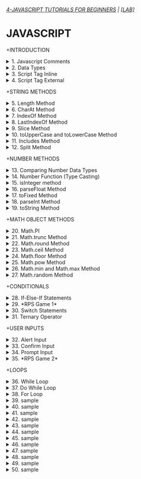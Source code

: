 ###### [4-JAVASCRIPT TUTORIALS FOR BEGINNERS](https://www.youtube.com/playlist?list=PL0Zuz27SZ-6Oi6xNtL_fwCrwpuqylMsgT) | [[LAB]](/courses/dave/4.md)

# JAVASCRIPT

+INTRODUCTION

<details>
  <summary>1. Javascript Comments</summary>

```js
// this is a comment
```

</details>

<details>
  <summary>2. Data Types</summary>

```js
typeof "Dave";
//'string'

typeof 7;
//'number'

typeof true;
//'boolean'

typeof {};
//'object'

typeof [];
//'object'

let userName;
undefined;

typeof userName;
//'undefined'
```

</details>

<details>
  <summary>3. Script Tag Inline</summary>

index.html:

```html
<!DOCTYPE html>
<html lang="en">
  <head>
    <meta charset="UTF-8" />
    <meta http-equiv="X-UA-Compatible" content="IE=edge" />
    <meta name="viewport" content="width=device-width, initial-scale=1.0" />
    <title>My Page</title>
    <link rel="stylesheet" href="css/main.css" />
    <script defer>
      console.log("Hello World");
    </script>
  </head>
  <body>
    <main><h1>My Page</h1></main>
  </body>
</html>
```

</details>

<details>
  <summary>4. Script Tag External</summary>

index.html:

```html
<!DOCTYPE html>
<html lang="en">
  <head>
    <meta charset="UTF-8" />
    <meta http-equiv="X-UA-Compatible" content="IE=edge" />
    <meta name="viewport" content="width=device-width, initial-scale=1.0" />
    <title>My Page</title>
    <link rel="stylesheet" href="./css/main.css" />
    <script src="./js/main.js" defer></script>
  </head>

  <body>
    <main>
      <h1>My Page</h1>
    </main>
  </body>
</html>
```

main.js:

```js
console.log("Hello World");
```

</details>

+STRING METHODS

<details>
  <summary>5. Length Method</summary>

main.js:

```js
// Strings
const myVariable = "Mathematics";

// The length property
console.log(myVariable.length);
```

```js
// 11
```

</details>

<details>
  <summary>6. CharAt Method</summary>

```js
// Strings
const myVariable = "Mathematics";

// String Methods
console.log(myVariable.charAt(0));
```

```js
// M
```

</details>

<details>
  <summary>7. IndexOf Method</summary>

Provides First occurrence of a string or character:

```js
// Strings
const myVariable = "Mathematics";

// String Methods
console.log(myVariable.indexOf("m"));
```

```js
// 5
```

</details>

<details>
  <summary>8. LastIndexOf Method</summary>

Provides Last occurrence of a string or character:

```js
// Strings
const myVariable = "Mathematics";

// String Methods
console.log(myVariable.lastIndexOf("at"));
```

```js
// 6
```

</details>

<details>
  <summary>9. Slice Method</summary>

```js
// Strings
const myVariable = "Mathematics";

// String Methods
console.log(myVariable.slice(4));
```

```js
// ematics
```

```js
// Strings
const myVariable = "Mathematics";

// String Methods
console.log(myVariable.slice(4, 7));
```

```js
// ema
```

</details>

<details>
  <summary>10. toUpperCase and toLowerCase Method</summary>

```js
// Strings
const myVariable = "Mathematics";

// String Methods
console.log(myVariable.toUpperCase());
```

```js
// MATHEMATICS
```

```js
// Strings
const myVariable = "Mathematics";

// String Methods
console.log(myVariable.toLowerCase());
```

```js
// mathematics
```

</details>

<details>
  <summary>11. Includes Method</summary>

```js
// Strings
const myVariable = "Mathematics";

// String Methods
console.log(myVariable.includes("mat"));
```

```js
// true
```

</details>

<details>
  <summary>12. Split Method</summary>

```js
// Strings
const myVariable = "Mathematics";

// String Methods
console.log(myVariable.split("e"));
```

```js
// ['Math', 'matics']
```

```js
// Strings
const myVariable = "Mathematics";

// String Methods
console.log(myVariable.split(""));
```

```js
// ['M', 'a', 't', 'h', 'e', 'm', 'a', 't', 'i', 'c', 's']
```

</details>

+NUMBER METHODS

<details>
  <summary>13. Comparing Number Data Types</summary>

```js
// Numbers
const myNumber = 42;

const myFloat = 42.0;

const myString = "42";

console.log(myNumber === myFloat);
console.log(myNumber === myString);
console.log(myFloat === myString);
```

```js
// true
// false
// false
```

</details>

<details>
  <summary>14. Number Function (Type Casting)</summary>

```js
const myNumber = 42;

const myFloat = 42.0;

const myString = Number("42");

console.log(typeof myString);
console.log(myFloat === myString);
```

```js
// number
// true
```

</details>

<details>
  <summary>15. isInteger method</summary>

```js
// Number Methods
//The Number.isInteger() method determines whether the passed value is an integer.

const myNumber = 42;

const myFloat = 42.01;

const myString = "42";

console.log(Number.isInteger(myNumber));
console.log(Number.isInteger(myFloat));
console.log(Number.isInteger(myString));
```

```js
// true
// false
// false
```

</details>

<details>
  <summary>16. parseFloat Method</summary>

```js
// Number Methods
//The Number.parseFloat() method parses an argument and returns a floating point number. If a number cannot be parsed from the argument, it returns NaN.

const myNumber = 42;

const myFloat = 42.01;

const myString = "42.01";

console.log(Number.parseFloat(myNumber));
console.log(Number.parseFloat(myFloat));
console.log(Number.parseFloat(myString));
```

```js
// 42
// 42.01
// 42.01
```

</details>

<details>
  <summary>17. toFixed Method</summary>

```js
// Number Methods
//The toFixed() method formats a number according to how many decimal points you provide as the parameter.

const myNumber = 42;

const myFloat = 42.0155667;

const myString = "42.01234abc";

console.log(Number.parseFloat(myNumber).toFixed(2));
console.log(Number.parseFloat(myFloat).toFixed(2));
console.log(Number.parseFloat(myString).toFixed(2));
```

```js
// '42.00'
// '42.02'
// '42.01'
```

</details>

<details>
  <summary>18. parseInt Method</summary>

```js
// Number Methods
//The Number.parseInt() method parses an argument and returns a whole number. If a number cannot be parsed from the argument, it returns NaN.

const myNumber = 42;

const myFloat = 42.01235235;

const myString = "42.013425335";

console.log(Number.parseInt(myNumber));
console.log(Number.parseInt(myFloat));
console.log(Number.parseInt(myString));
```

```js
// 42
// 42
// 42
```

</details>

<details>
  <summary>19. toString Method</summary>

```js
// Number Methods
//The toString() method returns a string representing the number.

const myNumber = 42;

const myFloat = 42.01235235;

const myString = "42.013425335";

console.log(myNumber.toString());
console.log(myFloat.toString());
console.log(myString.toString());
```

```js
// '42'
// '42.01235235'
// '42.013425335'
```

</details>

+MATH OBJECT METHODS

<details>
  <summary>20. Math.PI</summary>

```js
// Math Methods

console.log(Math.PI);
```

```js
// 3.141592653589793
```

</details>

<details>
  <summary>21. Math.trunc Method</summary>

```js
// Math Methods

console.log(Math.trunc(Math.PI));
```

```js
// 3
```

</details>

<details>
  <summary>22. Math.round Method</summary>

```js
// Math Methods

console.log(Math.round(3.64));
```

```js
// 4
```

</details>

<details>
  <summary>23. Math.ceil Method</summary>

```js
// Math Methods

console.log(Math.ceil(3.14));
```

```js
// 4
```

</details>

<details>
  <summary>24. Math.floor Method</summary>

```js
// Math Methods

console.log(Math.floor(3.74));
```

```js
// 3
```

</details>

<details>
  <summary>25. Math.pow Method</summary>

```js
// Math Methods

console.log(Math.pow(2, 3));
console.log(Math.pow(2, 4));
console.log(Math.pow(2, 10));
console.log(Math.pow(5, 2));
```

```js
// 8
// 16
// 1024
// 25
```

</details>

<details>
  <summary>26. Math.min and Math.max Method</summary>

```js
// Math Methods

console.log(Math.min(2, 4, 6, 8, 10));
console.log(Math.max(2, 4, 6, 8, 10));
```

```js
// 2
// 10
```

</details>

<details>
  <summary>27. Math.random Method</summary>

```js
// Math Methods

console.log(Math.random());
console.log(Math.random());
console.log(Math.random());
console.log(Math.random());
console.log(Math.random());
```

```js
// 0.36200306252129133
// 0.3547990279443072
// 0.8440334640521379
// 0.11641092554022392
// 0.3834524936794077
```

</details>

+CONDITIONALS

<details>
  <summary>28. If-Else-If Statements</summary>

```js
// Conditionals: If Statements
// Conditionals: If Else Statements
// Conditionals: If Else If Statements

const customerIsBanned = false;
let soup = "chicken noodle soup";
let crackers = true;
let reply;

if (customerIsBanned) {
  reply = "No soup for you!";
} else if (soup && crackers) {
  reply = `Here's your order of ${soup} & crackers.`;
} else if (soup) {
  reply = `Here's your order of ${soup}`;
} else {
  reply = "Sorry, we're out of soup.";
}
console.log(reply);
```

```js
// Conditionals: If Statements
// Conditionals: If Else Statements
// Conditionals: If Else If Statements

let testScore = 89;
let collegeStudent = true;
let grade;

if (testScore >= 90) {
  grade = "A";
} else if (testScore >= 80) {
  grade = "B";
} else if (testScore >= 70) {
  grade = "C";
} else if (testScore >= 60) {
  grade = "D";
} else {
  if (collegeStudent) {
    grade = "U";
  } else {
    grade = "F";
  }
}

console.log(grade);
```

</details>

<details>
  <summary>29. *RPS Game 1*</summary>

index.html:

```html
<!DOCTYPE html>
<html lang="en">
  <head>
    <meta charset="UTF-8" />
    <meta http-equiv="X-UA-Compatible" content="IE=edge" />
    <meta name="viewport" content="width=device-width, initial-scale=1.0" />
    <title>My Page</title>
    <link rel="stylesheet" href="./css/main.css" />
    <script src="./js/main.js" defer></script>
  </head>

  <body>
    <main>
      <h1>RPS GAME</h1>
      <select id="userChoice">
        <option value="Rock">Rock</option>
        <option value="Paper">Paper</option>
        <option value="Scissors">Scissors</option>
      </select>
      <button id="btn">Submit</button>
    </main>
  </body>
</html>
```

main.js:

```js
// Conditionals: If Statements
// Conditionals: If Else Statements
// Conditionals: If Else If Statements

const win = "You Win!";
const Loss = "You Lose!";
const choice = ["Rock", "Paper", "Scissors"];

data = {
  RP: Loss,
  RS: win,
  RR: "Tie!",
  SP: win,
  SS: "Tie!",
  SR: Loss,
  PP: "Tie!",
  PS: Loss,
  PR: win,
};

document.getElementById("btn").addEventListener("click", () => {
  const userChoice = document.getElementById("userChoice").value;
  const computerChoice = choice[Math.floor(Math.random() * choice.length)];
  if (userChoice) {
    console.log(data[userChoice[0] + computerChoice[0]]);
    console.log(`You chose: ${userChoice}`);
    console.log(`Computer chose: ${computerChoice}`);
  }
});
```

</details>

<details>
  <summary>30. Switch Statements</summary>

```js
// Conditionals: Switch Statements
// syntax
switch (expression OR value) {
    case value1:
        // code block
        break;
    case value2:
        // code block
        break;
    default:
        // code block
}
```

main.js:

```js
let playerOne = "rock";
let computer = "paper";

switch (playerOne) {
  case computer:
    console.log("Tie game!");
    break;
  case "rock":
    if (computer === "paper") {
      console.log("computer wins!");
    } else {
      console.log("playerOne wins!");
    }
    break;
  case "paper":
    if (computer === "scissors") {
      console.log("computer wins!");
    } else {
      console.log("playerOne wins!");
    }
    break;
  default:
    if (computer === "rock") {
      console.log("computer wins!");
    } else {
      console.log("playerOne wins!");
    }
}
```

</details>

<details>
  <summary>31. Ternary Operator</summary>

```js
// Conditionals: Ternary Operator

//syntax
//condition? ifTrue: ifFalse;

let soup = "Chicken Noodle Soup";
let response = soup ? "Yes, we have soup." : "Sorry, no soup today.";

console.log(response);
```

```js
// Conditionals: Ternary Operator

//syntax
//condition ? ifTrue: iffalse;

let soup = "Chicken Noodle Soup";
let isCustomerBanned = false;
let soupAccess = isCustomerBanned
  ? "Sorry, no soup for you!"
  : soup
  ? `Yes, we have ${soup} today.`
  : "Sorry, no soup today.";

console.log(soupAccess);
```

```js
// Conditionals: Ternary Operator
//syntax
//condition? ifTrue: iffalse;

let playerOne = "rock";
let computer = "paper";

let result =
  playerOne === computer
    ? "Tie game!"
    : playerOne === "rock" && computer === "paper"
    ? "Computer wins!"
    : playerOne === "paper" && computer === "scissors"
    ? "Computer wins!"
    : playerOne === "scissors" && computer === "rock"
    ? "Computer wins!"
    : "playerOne wins!";

console.log(result);
```

</details>

+USER INPUTS

<details>
  <summary>32. Alert Input</summary>

```js
// User Input
alert("Hello World!");
```

</details>

<details>
  <summary>33. Confirm Input</summary>

```js
// User Input
const result = confirm("Ok === True\nCancel === False");
console.log(result);
```

```js
// User Input
const result = confirm("Are you sure you want to delete this file?");
console.log(result);
```

</details>

<details>
  <summary>34. Prompt Input</summary>

```js
// User Input
let name = prompt("Please enter your name.");
console.log(name ?? "You didn't enter your name.");
```

```js
// User Input
let name = prompt("Please enter your name.");
const warning = "You didn't enter your name.";

if (name && name.trim() !== "") {
  console.log(name.trim());
} else {
  console.log(`${warning} Please try again.`);
}
```

</details>

<details>
  <summary>35. *RPS Game 2*</summary>

```js
// RPS Game
const options = ["rock", "paper", "scissors"];
const draw = "It was a Tie!";
const win = "You Win!";
const lose = "You Lose!";

function start() {
  const playGame = confirm("Do you want to play RPS?");
  if (playGame) {
    let userChoice = prompt("Choose rock, paper, or scissors").toLowerCase();
    if (options.includes(userChoice)) {
      let computerChoice = options[Math.floor(Math.random() * options.length)];
      const result =
        userChoice === computerChoice
          ? draw
          : userChoice === "rock" && computerChoice === "scissors"
          ? win
          : userChoice === "paper" && computerChoice === "rock"
          ? win
          : userChoice === "scissors" && computerChoice === "paper"
          ? win
          : lose;
      alert(
        `You chose ${userChoice} and the computer chose ${computerChoice}. ${result}`
      );
      location.reload();
    } else if (userChoice || userChoice === "") {
      const retry = confirm(
        "Please choose a valid option. Do you want to try again?"
      );
      if (retry) {
        console.log("Starting again...");
        location.reload();
      } else {
        alert("Sorry to see you go. Goodbye!");
      }
    } else {
      alert("Sorry to see you go. Goodbye!");
    }
  } else {
    alert("Ok, maybe next time. Goodbye!");
  }
}

start();
```

```js
// You chose rock and the computer chose scissors. You Win!
```

</details>

+LOOPS

<details>
  <summary>36. While Loop</summary>

```js
// Loops
let myNumber = 0;

while (myNumber < 50) {
  console.log(myNumber);
  myNumber++;
}
```

```js
// Loops
let myNumber = 0;

while (myNumber < 50) {
  myNumber += 2;
  console.log(myNumber);
}
```

</details>

<details>
  <summary>37. Do While Loop</summary>

```js
// Loops
let myNumber = 0;

do {
  console.log(myNumber);
  myNumber += 2;
} while (myNumber < 10);
```

```js
// 0
// 2
// 4
// 6
// 8
```

</details>

<details>
  <summary>38. For Loop</summary>

```js

```

```js

```

</details>

<details>
  <summary>39. sample</summary>

```js

```

```js

```

</details>

<details>
  <summary>40. sample</summary>

```js

```

```js

```

</details>

<details>
  <summary>41. sample</summary>

```js

```

```js

```

</details>

<details>
  <summary>42. sample</summary>

```js

```

```js

```

</details>

<details>
  <summary>43. sample</summary>

```js

```

```js

```

</details>

<details>
  <summary>44. sample</summary>

```js

```

```js

```

</details>

<details>
  <summary>45. sample</summary>

```js

```

```js

```

</details>

<details>
  <summary>46. sample</summary>

```js

```

```js

```

</details>

<details>
  <summary>47. sample</summary>

```js

```

```js

```

</details>

<details>
  <summary>48. sample</summary>

```js

```

```js

```

</details>

<details>
  <summary>49. sample</summary>

```js

```

```js

```

</details>

<details>
  <summary>50. sample</summary>

```js

```

```js

```

</details>
